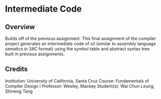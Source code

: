 # Intermediate Code

## Overview
Builds off of the previous assignment. This final assignment of the compiler project generates an intermediate code of oil (similar to assembly language sematics in 3AC format) using the symbol table and abstract syntax tree built in previous assignments. 

## Credits
Institution: University of California, Santa Cruz
Course: Fundamentals of Compiler Design I
Professor: Wesley, Mackey
Student(s): Wai Chun Leung, Shineng Tang